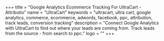+++
title = "Google Analytics Ecommerce Tracking For UltraCart - Attributio"
name = "UltraCart"
keywords = "ultracart, ultra cart, google analytics, commerce, ecommerce, adwords, facebook, ppc, attribution, track leads, conversion tracking"
description = "Connect Google Analytics with UltraCart to find out where your leads are coming from. Track leads from the source - from search to ppc."
logo = ""
+++
